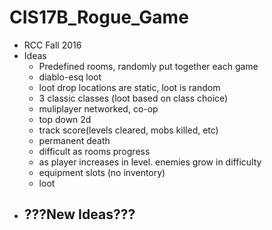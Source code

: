 # CIS17B_Rogue_Game
* RCC Fall 2016 
* Ideas
  - Predefined rooms, randomly put together each game
  - diablo-esq loot
  - loot drop locations are static, loot is random
  - 3 classic classes (loot based on class choice)
  - muliplayer networked, co-op
  - top down 2d
  - track score(levels cleared, mobs killed, etc)
  - permanent death
  - difficult as rooms progress
  - as player increases in level. enemies grow in difficulty
  - equipment slots (no inventory)
  - loot 
* ???New Ideas???
  - 
